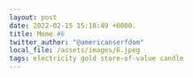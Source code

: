 ```yaml
---
layout: post
date: 2022-02-15 15:18:49 +0000.
title: Meme #6
twitter_author: "@americanserfdom"
local_file: /assets/images/6.jpeg
tags: electricity gold store-of-value candle
---
```

